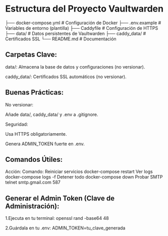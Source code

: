 # Estructura del Proyecto Vaultwarden 

├── docker-compose.yml       # Configuración de Docker
├── .env.example             # Variables de entorno (plantilla)
├── Caddyfile                # Configuración de HTTPS
├── data/                    # Datos persistentes de Vaultwarden 
├── caddy_data/              # Certificados SSL
└── README.md                # Documentación

## Carpetas Clave:
data/: Almacena la base de datos y configuraciones (no versionar).

caddy_data/: Certificados SSL automáticos (no versionar).

## Buenas Prácticas:
No versionar:

Añade data/, caddy_data/ y .env a .gitignore.

Seguridad:

Usa HTTPS obligatoriamente.

Genera ADMIN_TOKEN fuerte en .env.

## Comandos Útiles:
Acción:	Comando:
Reiniciar servicios	docker-compose restart
Ver logs	docker-compose logs -f
Detener todo	docker-compose down
Probar SMTP	telnet smtp.gmail.com 587

## Generar el Admin Token (Clave de Administración):

1.Ejecuta en tu terminal:
openssl rand -base64 48

2.Guárdala en tu .env:
ADMIN_TOKEN=tu_clave_generada